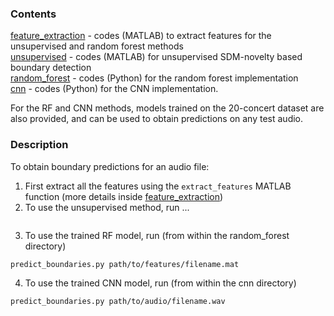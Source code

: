 ### Contents
[feature_extraction](feature_extraction) - codes (MATLAB) to extract features for the unsupervised and random forest methods </br>
[unsupervised](unsupervised) - codes (MATLAB) for unsupervised SDM-novelty based boundary detection </br>
[random_forest](random_forest) - codes (Python) for the random forest implementation </br>
[cnn](cnn) - codes (Python) for the CNN implementation. </br>

For the RF and CNN methods, models trained on the 20-concert dataset are also provided, and can be used to obtain predictions on any test audio.

### Description
To obtain boundary predictions for an audio file:
1. First extract all the features using the ```extract_features``` MATLAB function (more details inside [feature_extraction](./feature_extraction))
2. To use the unsupervised method, run ...
```

```
3. To use the trained RF model, run (from within the random_forest directory)
```
predict_boundaries.py path/to/features/filename.mat
```
4. To use the trained CNN model, run (from within the cnn directory)
```
predict_boundaries.py path/to/audio/filename.wav
```

